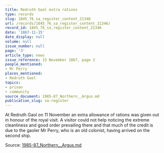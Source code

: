 ```yaml
---
title: Redruth Gaol extra rations
type: records
slug: 1845_76_sa_register_content_21346
url: /records/1845_76_sa_register_content_21346/
record_id: 1845_76_sa_register_content_21346
date: '1867-11-15'
date_display: null
volume: null
issue_number: null
page: '3'
article_type: news
issue_reference: 15 November 1867, page 3
people_mentioned:
- Mr Perry
places_mentioned:
- Redruth Gaol
topics:
- prison
- community
source_document: 1985-87_Northern__Argus.md
publication_slug: sa-register
---
```


At Redruth Gaol on 11 November an extra allowance of rations was given out in honour of the royal visit.  A visitor could not help noticing the extreme cleanliness and good order prevailing there and that much of the credit is due to the gaoler Mr Perry, who is an old colonist, having arrived on the second ship.

Source: [1985-87_Northern__Argus.md](/downloads/markdown/1985-87_Northern__Argus.md)
